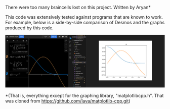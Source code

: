 There were too many braincells lost on this project.
Written by Aryan*

This code was extensively tested against programs that are known to work. For example, below is a side-by-side comparison of Desmos and the graphs produced by this code.

![alt text](./README_Pictures/Annotation%202024-06-29%20225632.png)

*(That is, everything except for the graphing library, "matplotlibcpp.h". That was cloned from https://github.com/lava/matplotlib-cpp.git)